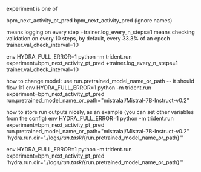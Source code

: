 experiment is one of

bpm_next_activity_pt_pred
bpm_next_activity_pred
(ignore names)

means logging on every step
+trainer.log_every_n_steps=1 
means checking validation on every 10 steps, by default, every 33.3% of an epoch
trainer.val_check_interval=10 

env HYDRA_FULL_ERROR=1 python -m trident.run  experiment=bpm_next_activity_pt_pred +trainer.log_every_n_steps=1 trainer.val_check_interval=10 


how to change model: use run.pretrained_model_name_or_path -- it should flow 1:1
env HYDRA_FULL_ERROR=1 python -m trident.run  experiment=bpm_next_activity_pt_pred run.pretrained_model_name_or_path="mistralai/Mistral-7B-Instruct-v0.2"

how to store run outputs nicely, as an example (you can set other variables from the config)
env HYDRA_FULL_ERROR=1 python -m trident.run  experiment=bpm_next_activity_pt_pred run.pretrained_model_name_or_path="mistralai/Mistral-7B-Instruct-v0.2" 'hydra.run.dir="./logs/${run.task}/${run.pretrained_model_name_or_path}"'

env HYDRA_FULL_ERROR=1 python -m trident.run  experiment=bpm_next_activity_pt_pred 'hydra.run.dir="./logs/${run.task}/${run.pretrained_model_name_or_path}"'

